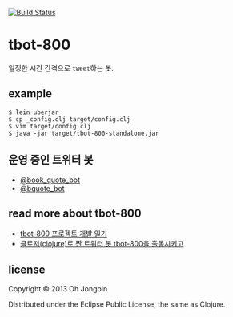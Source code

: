 [![Build Status](https://travis-ci.org/ohyecloudy/tbot-800.svg?branch=master)](https://travis-ci.org/ohyecloudy/tbot-800)

# tbot-800

일정한 시간 간격으로 `tweet`하는 봇.

## example

```
$ lein uberjar
$ cp _config.clj target/config.clj
$ vim target/config.clj
$ java -jar target/tbot-800-standalone.jar
```

## 운영 중인 트위터 봇

* [@book\_quote\_bot](https://twitter.com/book_quote_bot)
* [@bquote\_bot](https://twitter.com/bquote_bot)

## read more about tbot-800

* [tbot-800 프로젝트 개발 일기](http://ohyecloudy.com/ddiary/categories.html#tbot-800-ref)
* [클로저(clojure)로 짠 트위터 봇 tbot-800을 출동시키고](http://ohyecloudy.com/pnotes/archives/1850)

## license

Copyright © 2013 Oh Jongbin

Distributed under the Eclipse Public License, the same as Clojure.

